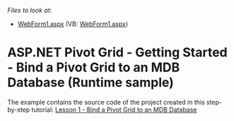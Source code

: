 <!-- default file list -->
*Files to look at*:

* [WebForm1.aspx](./CS/AspPivot_GettingStarted/WebForm1.aspx) (VB: [WebForm1.aspx](./VB/AspPivot_GettingStarted/WebForm1.aspx))
<!-- default file list end -->
# ASP.NET Pivot Grid - Getting Started - Bind a Pivot Grid to an MDB Database (Runtime sample)


The example contains the source code of the project created in this step-by-step tutorial: <a href="https://documentation.devexpress.com/AspNet/12008/ASP-NET-WebForms-Controls/Pivot-Grid/Getting-Started/Lesson-1-Bind-a-Pivot-Grid-to-an-MDB-Database">Lesson 1 - Bind a Pivot Grid to an MDB Database</a>

<br/>


